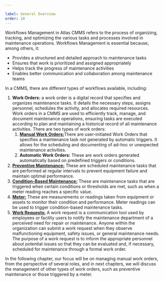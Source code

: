 ```yaml
---

label: General Overview
order: 10
---
```

Workflows Management in Atlas CMMS refers to the process of organizing, tracking, and optimizing the various tasks and processes involved in maintenance operations. Workflows Management is essential because, among others, it:

- Provides a structured and detailed approach to maintenance tasks
- Ensures that work is prioritized and assigned appropriately
- Helps track the progress of maintenance activities
- Enables better communication and collaboration among maintenance teams

In a CMMS, there are different types of workflows available, including:

1. __Work Orders:__ a work order is a digital record that specifies and organizes maintenance tasks. It details the necessary steps, assigns personnel, schedules the activity, and allocates required resources. Work orders in a CMMS are used to efficiently track, manage, and document maintenance operations, ensuring tasks are executed according to plan and maintaining a historical record of all maintenance activities. There are two types of work orders:
    1. [__Manual Work Orders:__](./work-order/managing-manual-work-orders)There are user\-initiated Work Orders that specifies a maintenance task not generated by automatic triggers. It allows for the scheduling and documenting of ad\-hoc or unexpected maintenance activities.
    2. __Automatic Work Orders:__ These are work orders generated automatically based on predefined triggers or conditions.
2. [__Preventive Maintenance:__](./preventive-maintenance-pm/managing-pm.md) These are scheduled maintenance tasks that are performed at regular intervals to prevent equipment failure and maintain optimal performance.
3. [__Condition\-Based Maintenance:__](./meters/managing-meters.md) These are maintenance tasks that are triggered when certain conditions or thresholds are met, such as when a meter reading reaches a specific value.
4. [__Meter:__](./meters/managing-meters.md) These are measurements or readings taken from equipment or assets to monitor their condition and performance. Meter readings can be used to trigger condition\-based maintenance tasks.
5. [__Work Requests:__](./work-requests/introduction.md) A work request is a communication tool used by employees or facility users to notify the maintenance department of a perceived need for repair or maintenance. Anyone within the organization can submit a work request when they observe malfunctioning equipment, safety issues, or general maintenance needs. The purpose of a work request is to inform the appropriate personnel about potential issues so that they can be evaluated and, if necessary, scheduled for maintenance through a formal work order.

In the following chapter, our focus will be on managing manual work orders, from the perspective of several roles, and in next chapters, we will discuss the management of other types of work orders, such as preventive maintenance or those triggered by a meter.
